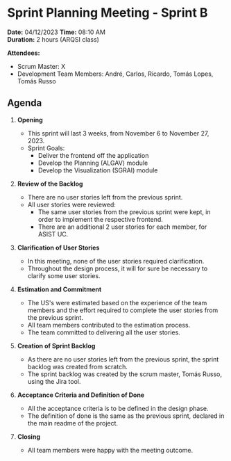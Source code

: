 # Sprint Planning Meeting - Sprint B

**Date:** 04/12/2023
**Time:** 08:10 AM  
**Duration:** 2 hours (ARQSI class)

**Attendees:**  
- Scrum Master: X
- Development Team Members: André, Carlos, Ricardo, Tomás Lopes, Tomás Russo

## Agenda

1. **Opening**
   - This sprint will last 3 weeks, from November 6 to November 27, 2023.
   - Sprint Goals: 
     - Deliver the frontend off the application
     - Develop the Planning (ALGAV) module
     - Develop the Visualization (SGRAI) module

2. **Review of the Backlog**
   - There are no user stories left from the previous sprint.
   - All user stories were reviewed:
     - The same user stories from the previous sprint were kept, in order to implement the respective frontend.
     - There are an additional 2 user stories for each member, for ASIST UC.

3. **Clarification of User Stories**
   - In this meeting, none of the user stories required clarification.
   - Throughout the design process, it will for sure be necessary to clarify some user stories.

4. **Estimation and Commitment**
   - The US's were estimated based on the experience of the team members and the effort required to complete the user stories from the previous sprint.
   - All team members contributed to the estimation process.
   - The team committed to delivering all the user stories.

5. **Creation of Sprint Backlog**
   - As there are no user stories left from the previous sprint, the sprint backlog was created from scratch.
   - The sprint backlog was created by the scrum master, Tomás Russo, using the Jira tool.

6. **Acceptance Criteria and Definition of Done**
   - All the acceptance criteria is to be defined in the design phase.
   - The definition of done is the same as the previous sprint, declared in the main readme of the project.

7. **Closing**
   - All team members were happy with the meeting outcome.
